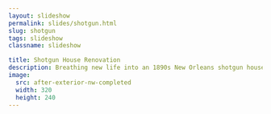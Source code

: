 ```yaml
---
layout: slideshow
permalink: slides/shotgun.html
slug: shotgun
tags: slideshow
classname: slideshow

title: Shotgun House Renovation
description: Breathing new life into an 1890s New Orleans shotgun house
image:
  src: after-exterior-nw-completed
  width: 320
  height: 240
---
```

<style>
carousel-widget {
  --figcaption-inline-size: 100%;
}
</style>